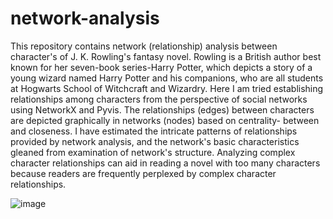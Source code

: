 # network-analysis
This repository contains network (relationship) analysis between character's of J. K. Rowling's fantasy novel. 
Rowling is a British author best known for her seven-book series-Harry Potter, which depicts a story of a young wizard named Harry Potter and his companions, who are all students at Hogwarts School of Witchcraft and Wizardry. Here I am tried establishing relationships among characters from the perspective of social networks using NetworkX and Pyvis. The relationships (edges) between characters are depicted graphically in networks (nodes) based on centrality- between and closeness. I have estimated the intricate patterns of relationships provided by network analysis, and the network's basic characteristics gleaned from examination of network's structure. Analyzing complex character relationships can aid in reading a novel with too many characters because readers are frequently perplexed by complex character relationships.

![image](https://user-images.githubusercontent.com/7926311/221997469-c4f83d99-6e65-46e9-b246-9cbd35a4889e.png)

